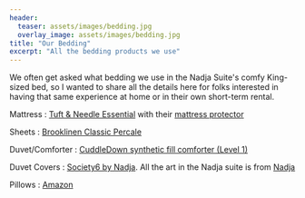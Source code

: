 ```yaml
---
header:
  teaser: assets/images/bedding.jpg
  overlay_image: assets/images/bedding.jpg
title: "Our Bedding"
excerpt: "All the bedding products we use"  
---
```




We often get asked what bedding we use in the Nadja Suite's comfy
King-sized bed, so I wanted to share all the details here for folks
interested in having that same experience at home or in their own
short-term rental.


Mattress
: [Tuft & Needle Essential](https://www.tuftandneedle.com/products/original-mattress) with their [mattress protector](https://www.tuftandneedle.com/products/mattress-protector)

Sheets
 : [Brooklinen Classic Percale](https://www.brooklinen.com/products/classic-core-sheet-set?variant=16030147051610&galopt=true)

Duvet/Comforter
 : [CuddleDown synthetic fill comforter (Level 1)](https://www.cuddledown.com/itemdy00.aspx?ID=70,3164&T1=Z1632+112+12+80)

Duvet Covers
 : [Society6 by Nadja](https://society6.com/product/mountain-lake-under-the-stars2302069_duvet-cover?sku=s6-11581754p38a46v343a289v981). All the art in the Nadja suite is from [Nadja](https://society6.com/nadja1)

Pillows
 : [Amazon](https://a.co/d/7bDw1ey)
